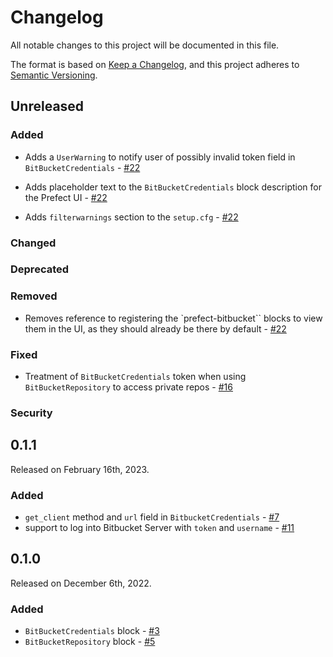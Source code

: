 # Changelog

All notable changes to this project will be documented in this file.

The format is based on [Keep a Changelog](https://keepachangelog.com/en/1.0.0/),
and this project adheres to [Semantic Versioning](https://semver.org/spec/v2.0.0.html).

## Unreleased

### Added
- Adds a `UserWarning` to notify user of possibly invalid token field in `BitBucketCredentials` - [#22](https://github.com/PrefectHQ/prefect-bitbucket/pull/22/)

- Adds placeholder text to the `BitBucketCredentials` block description for the Prefect UI - [#22](https://github.com/PrefectHQ/prefect-bitbucket/pull/22/)
- Adds `filterwarnings` section to the `setup.cfg` - [#22](https://github.com/PrefectHQ/prefect-bitbucket/pull/22/)

### Changed

### Deprecated

### Removed
- Removes reference to registering the `prefect-bitbucket`` blocks to view them in the UI, as they should already be there by default - [#22](https://github.com/PrefectHQ/prefect-bitbucket/pull/22/)
### Fixed
- Treatment of `BitBucketCredentials` token when using `BitBucketRepository` to access private repos - [#16](https://github.com/PrefectHQ/prefect-bitbucket/pull/16/)

### Security

## 0.1.1

Released on February 16th, 2023.

### Added
- `get_client` method and `url` field in `BitbucketCredentials` - [#7](https://github.com/PrefectHQ/prefect-bitbucket/pull/7/)
- support to log into Bitbucket Server with `token` and `username` - [#11](https://github.com/PrefectHQ/prefect-bitbucket/pull/11/)

## 0.1.0

Released on December 6th, 2022.

### Added
- `BitBucketCredentials` block - [#3](https://github.com/PrefectHQ/prefect-bitbucket/pull/3/)
- `BitBucketRepository` block - [#5](https://github.com/PrefectHQ/prefect-bitbucket/pull/5/)

